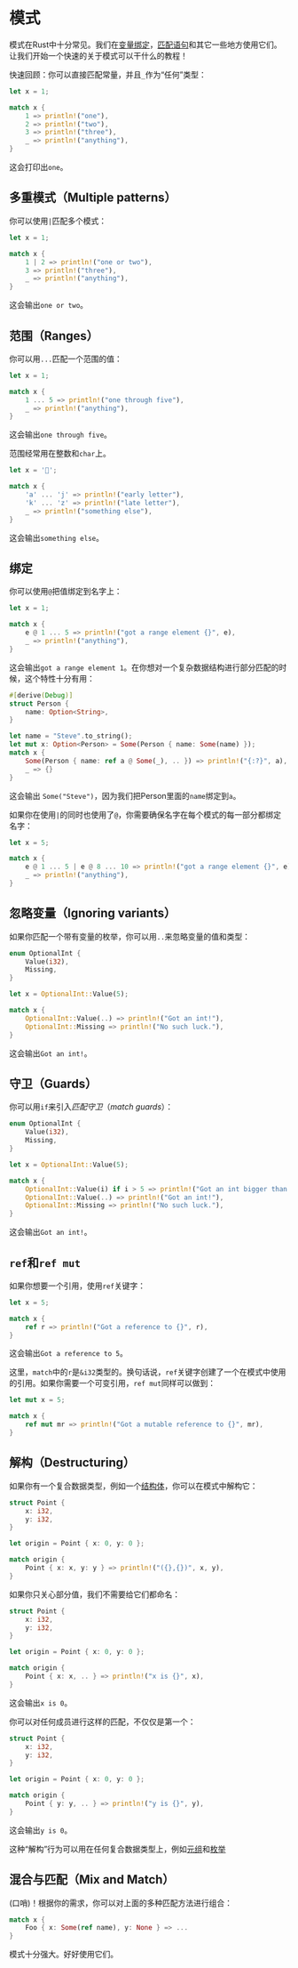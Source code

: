 # 模式
模式在Rust中十分常见。我们在[变量绑定](http://doc.rust-lang.org/nightly/book/variable-bindings.html)，[匹配语句](http://doc.rust-lang.org/nightly/book/match.html)和其它一些地方使用它们。让我们开始一个快速的关于模式可以干什么的教程！

快速回顾：你可以直接匹配常量，并且`_`作为“任何”类型：

```rust
let x = 1;

match x {
    1 => println!("one"),
    2 => println!("two"),
    3 => println!("three"),
    _ => println!("anything"),
}
```

这会打印出`one`。

## 多重模式（Multiple patterns）
你可以使用`|`匹配多个模式：

```rust
let x = 1;

match x {
    1 | 2 => println!("one or two"),
    3 => println!("three"),
    _ => println!("anything"),
}
```

这会输出`one or two`。

## 范围（Ranges）
你可以用`...`匹配一个范围的值：

```rust
let x = 1;

match x {
    1 ... 5 => println!("one through five"),
    _ => println!("anything"),
}
```

这会输出`one through five`。

范围经常用在整数和`char`上。

```rust
let x = '💅';

match x {
    'a' ... 'j' => println!("early letter"),
    'k' ... 'z' => println!("late letter"),
    _ => println!("something else"),
}
```

这会输出`something else`。

## 绑定
你可以使用`@`把值绑定到名字上：

```rust
let x = 1;

match x {
    e @ 1 ... 5 => println!("got a range element {}", e),
    _ => println!("anything"),
}
```

这会输出`got a range element 1`。在你想对一个复杂数据结构进行部分匹配的时候，这个特性十分有用：

```rust
#[derive(Debug)]
struct Person {
    name: Option<String>,
}

let name = "Steve".to_string();
let mut x: Option<Person> = Some(Person { name: Some(name) });
match x {
    Some(Person { name: ref a @ Some(_), .. }) => println!("{:?}", a),
    _ => {}
}
```

这会输出 `Some("Steve")`，因为我们把Person里面的`name`绑定到`a`。

如果你在使用`|`的同时也使用了`@`，你需要确保名字在每个模式的每一部分都绑定名字：

```rust
let x = 5;

match x {
    e @ 1 ... 5 | e @ 8 ... 10 => println!("got a range element {}", e),
    _ => println!("anything"),
}
```

## 忽略变量（Ignoring variants）
如果你匹配一个带有变量的枚举，你可以用`..`来忽略变量的值和类型：

```rust
enum OptionalInt {
    Value(i32),
    Missing,
}

let x = OptionalInt::Value(5);

match x {
    OptionalInt::Value(..) => println!("Got an int!"),
    OptionalInt::Missing => println!("No such luck."),
}
```

这会输出`Got an int!`。

## 守卫（Guards）
你可以用`if`来引入*匹配守卫*（*match guards*）：

```rust
enum OptionalInt {
    Value(i32),
    Missing,
}

let x = OptionalInt::Value(5);

match x {
    OptionalInt::Value(i) if i > 5 => println!("Got an int bigger than five!"),
    OptionalInt::Value(..) => println!("Got an int!"),
    OptionalInt::Missing => println!("No such luck."),
}
```

这会输出`Got an int!`。

## `ref`和`ref mut`
如果你想要一个引用，使用`ref`关键字：

```rust
let x = 5;

match x {
    ref r => println!("Got a reference to {}", r),
}
```

这会输出`Got a reference to 5`。

这里，`match`中的`r`是`&i32`类型的。换句话说，`ref`关键字创建了一个在模式中使用的引用。如果你需要一个可变引用，`ref mut`同样可以做到：

```rust
let mut x = 5;

match x {
    ref mut mr => println!("Got a mutable reference to {}", mr),
}
```

## 解构（Destructuring）
如果你有一个复合数据类型，例如一个[结构体](http://doc.rust-lang.org/stable/book/structs.html)，你可以在模式中解构它：

```rust
struct Point {
    x: i32,
    y: i32,
}

let origin = Point { x: 0, y: 0 };

match origin {
    Point { x: x, y: y } => println!("({},{})", x, y),
}
```

如果你只关心部分值，我们不需要给它们都命名：

```rust
struct Point {
    x: i32,
    y: i32,
}

let origin = Point { x: 0, y: 0 };

match origin {
    Point { x: x, .. } => println!("x is {}", x),
}
```

这会输出`x is 0`。

你可以对任何成员进行这样的匹配，不仅仅是第一个：

```rust
struct Point {
    x: i32,
    y: i32,
}

let origin = Point { x: 0, y: 0 };

match origin {
    Point { y: y, .. } => println!("y is {}", y),
}
```

这会输出`y is 0`。

这种“解构”行为可以用在任何复合数据类型上，例如[元组](http://doc.rust-lang.org/nightly/book/primitive-types.html#tuples)和[枚举](http://doc.rust-lang.org/nightly/book/enums.html)

## 混合与匹配（Mix and Match）
(口哨)！根据你的需求，你可以对上面的多种匹配方法进行组合：

```rust
match x {
    Foo { x: Some(ref name), y: None } => ...
}
```

模式十分强大。好好使用它们。
